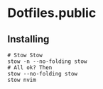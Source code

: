 # Dotfiles.public

## Installing
```
# Stow Stow
stow -n --no-folding stow
# All ok? Then
stow --no-folding stow
stow nvim
```
